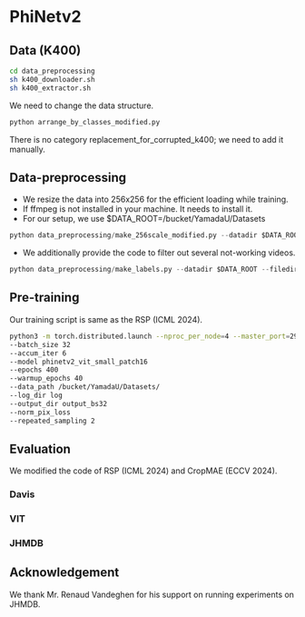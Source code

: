 # PhiNetv2

## Data (K400)

```sh
cd data_preprocessing
sh k400_downloader.sh
sh k400_extractor.sh
```

We need to change the data structure.

```python
python arrange_by_classes_modified.py
```

There is no category replacement_for_corrupted_k400; we need to add it manually. 

## Data-preprocessing
- We resize the data into 256x256 for the efficient loading while training.
- If ffmpeg is not installed in your machine. It needs to install it.
- For our setup, we use $DATA_ROOT=/bucket/YamadaU/Datasets

```python
python data_preprocessing/make_256scale_modified.py --datadir $DATA_ROOT
```

- We additionally provide the code to filter out several not-working videos.

```python
python data_preprocessing/make_labels.py --datadir $DATA_ROOT --filedir train2
```

## Pre-training
Our training script is same as the RSP (ICML 2024). 

```sh
python3 -m torch.distributed.launch --nproc_per_node=4 --master_port=29500 main_pretrain_phinetv2.py
--batch_size 32
--accum_iter 6
--model phinetv2_vit_small_patch16
--epochs 400
--warmup_epochs 40
--data_path /bucket/YamadaU/Datasets/
--log_dir log
--output_dir output_bs32
--norm_pix_loss
--repeated_sampling 2 
```

## Evaluation
We modified the code of RSP (ICML 2024) and CropMAE (ECCV 2024). 

### Davis

### VIT

### JHMDB

## Acknowledgement
We thank Mr. Renaud Vandeghen for his support on running experiments on JHMDB.

